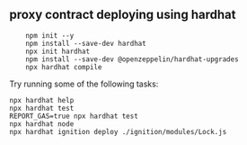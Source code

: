## proxy contract deploying using hardhat

```#commands
    npm init --y
    npm install --save-dev hardhat
    npx init hardhat
    npm install --save-dev @openzeppelin/hardhat-upgrades
    npx hardhat compile

```

Try running some of the following tasks:

```shell
npx hardhat help
npx hardhat test
REPORT_GAS=true npx hardhat test
npx hardhat node
npx hardhat ignition deploy ./ignition/modules/Lock.js
```
